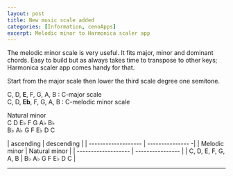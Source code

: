 ```yaml
---
layout: post
title: New music scale added
categories: [Information, cenoApps]
excerpt: Melodic minor to Harmonica scaler app
---
```


The melodic minor scale is very useful. It fits major, minor and dominant chords. 
Easy to build but as always takes time to transpose to other keys; Harmonica scaler app comes handy for that. 

Start from the major scale then lower the third scale degree one semitone. 

C, D, **E**, F, G, A, B : C-major scale  
C, D, **Eb**, F, G, A, B : C-melodic minor scale  

Natural minor  
C D E♭ F G A♭ B♭  
B♭ A♭ G F E♭ D C  



| ascending           | descending       |
| ------------------- | --------------- -|
| Melodic minor       | Natural minor    |
| ------------------- | ---------------- |
| C, D, E, F, G, A, B | B♭ A♭ G F E♭ D C |



---------------------------------------
